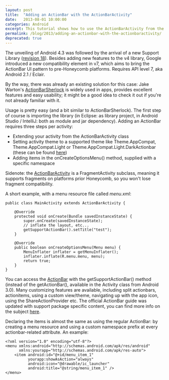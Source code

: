 ```yaml
---
layout: post
title:  "Adding an ActionBar with the ActionBarActivity"
date:   2013-08-01 10:00:00
categories: Android
excerpt: This tutorial shows how to use the ActionBarActivity from the support library in Android apps.
permalink: /blog/2013/adding-an-actionbar-with-the-actionbaractivity/
deprecated: true
---
```

The unveiling of Android 4.3 was followed by the arrival of a new Support Library ([revision 18](http://developer.android.com/tools/support-library/index.html)). Besides adding new features to the v4 library, Google introduced a new compatibility element in v7, which aims to bring the ActionBar UI pattern to pre-Honeycomb platforms. Requires API level 7, aka Android 2.1 / Eclair.

By the way, there was already an existing solution for this case: Jake Warton's [ActionBarSherlock](http://actionbarsherlock.com/) is widely used in apps, provides excellent features and easy usability; it might be a good idea to check it out if you're not already familiar with it.

Usage is pretty easy (and a bit similar to ActionBarSherlock). The first step of course is importing the library (in Eclipse: as library project, in Android Studio / IntelliJ: both as module and jar dependency). Adding an ActionBar requires three steps per activity:

*   Extending your activity from the ActionBarActivity class
*   Setting activity theme to a supported theme like Theme.AppCompat, Theme.AppCompat.Light or Theme.AppCompat.Light.DarkActionbar (these can be found [here](http://developer.android.com/reference/android/support/v7/appcompat/R.style.html))
*   Adding items in the onCreateOptionsMenu() method, supplied with a specific namespace

Sidenote: the [ActionBarActivity](http://developer.android.com/reference/android/support/v7/app/ActionBarActivity.html) is a FragmentActivity subclass, meaning it supports fragments on platforms prior Honeycomb, so you won't lose fragment compatibility.

A short example, with a menu resource file called _menu.xml_:

```
public class MainActivity extends ActionBarActivity {

    @Override
    protected void onCreate(Bundle savedInstanceState) {
        super.onCreate(savedInstanceState);
        // inflate the layout, etc...
        getSupportActionBar().setTitle("test");
    }

    @Override
    public boolean onCreateOptionsMenu(Menu menu) {
        MenuInflater inflater = getMenuInflater();
        inflater.inflate(R.menu.menu, menu);
        return true;
    }
}
```

You can access the [ActionBar](http://developer.android.com/reference/android/support/v7/app/ActionBar.html) with the getSupportActionBar() method (instead of the getActionBar(), available in the Activity class from Android 3.0). Many customizing features are available, including split actionbars, actionitems, using a custom view/theme, navigating up with the app icon, using the ShareActionProvider etc. The official ActionBar guide was updated with support package specific content, you can find more info on the subject [here](http://developer.android.com/guide/topics/ui/actionbar.html).

Declaring the items is almost the same as using the regular ActionBar: by creating a menu resource and using a custom namespace prefix at every actionbar-related attribute. An example:

```
<?xml version="1.0" encoding="utf-8"?>
<menu xmlns:android="http://schemas.android.com/apk/res/android"
      xmlns:yourapp="http://schemas.android.com/apk/res-auto">
    <item android:id="@+id/menu_item_1"
          yourapp:showAsAction="always"
          android:icon="@drawable/ic_launcher"
          android:title="@string/menu_item_1" />
</menu>
```